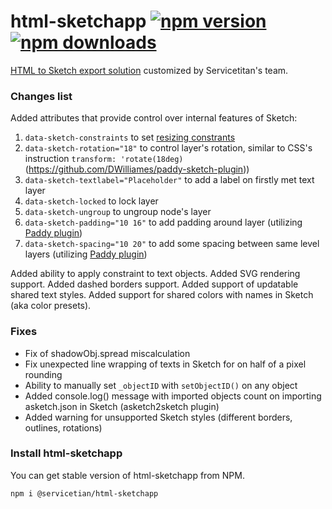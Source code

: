 
# html-sketchapp [![npm version](https://badgen.now.sh/npm/v/@servicetitan/html-sketchapp)](https://www.npmjs.com/package/@servicetitan/html-sketchapp) [![npm downloads](https://badgen.now.sh/npm/dm/@servicetitan/html-sketchapp)](https://www.npmjs.com/package/@servicetitan/html-sketchapp)

[HTML to Sketch export solution](https://github.com/brainly/html-sketchapp/) customized by Servicetitan's team.

### Changes list
Added attributes that provide control over internal features of Sketch:
1. `data-sketch-constraints` to set [resizing constrants](https://sketchapp.com/docs/layer-basics/constraints/) 
2. `data-sketch-rotation="18"` to control layer's rotation, similar to CSS's instruction `transform: 'rotate(18deg)`
(https://github.com/DWilliames/paddy-sketch-plugin))
3. `data-sketch-textlabel="Placeholder"` to add a label on firstly met text layer
4. `data-sketch-locked` to lock layer
5. `data-sketch-ungroup` to ungroup node's layer
6. `data-sketch-padding="10 16"` to add padding around layer (utilizing [Paddy plugin](https://github.com/DWilliames/paddy-sketch-plugin))
7. `data-sketch-spacing="10 20"` to add some spacing between same level layers (utilizing  [Paddy plugin](https://github.com/DWilliames/paddy-sketch-plugin))

Added ability to apply constraint to text objects.
Added SVG rendering support.
Added dashed borders support.
Added support of updatable shared text styles.
Added support for shared colors with names in Sketch (aka color presets).


### Fixes
* Fix of shadowObj.spread miscalculation
* Fix unexpected line wrapping of texts in Sketch for on half of a pixel rounding
* Ability to manually set `_objectID` with `setObjectID()` on any object
* Added console.log() message with imported objects count on importing asketch.json in Sketch (asketch2sketch plugin)
* Added warning for unsupported Sketch styles (different borders, outlines, rotations)

### Install html-sketchapp

You can get stable version of html-sketchapp from NPM.

```
npm i @servicetian/html-sketchapp
```